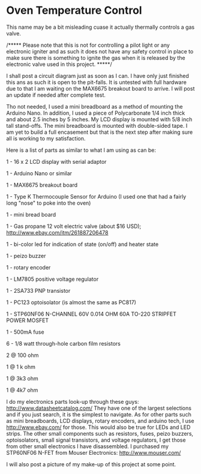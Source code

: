 # Oven Temperature Control
This name may be a bit misleading cuase it actually thermally controls a gas valve.

/*****
Please note that this is not for controlling a pilot light or any electronic igniter and as such it does not have any safety control in place to make sure there is something to ignite the gas when it is released by the electronic valve used in this project.
*****/

I shall post a circuit diagram just as soon as I can.
I have only just finished this ans as such it is open to the pit-falls. It is untested with full hardware due to that I am waiting on the MAX6675 breakout board to arrive.
I will post an update if needed after complete test.

Tho not needed, I used a mini breadboard as a method of mounting the Arduino Nano.
In addition, I used a piece of Polycarbonate 1/4 inch thick and about 2.5 inches by 5 inches.
My LCD display is mounted with 5/8 inch tall stand-offs.  The mini breadboard is mounted with double-sided tape.
I am yet to build a full encasement but that is the next step after making sure all is working to my satisfaction.

Here is a list of parts as similar to what I am using as can be:

1 - 16 x 2 LCD display with serial adaptor

1 - Arduino Nano or similar

1 - MAX6675 breakout board

1 - Type K Thermocouple Sensor for Arduino (I used one that had a fairly long "nose" to poke into the oven)

1 - mini bread board

1 - Gas propane 12 volt electric valve (about $16 USD); http://www.ebay.com/itm/261887206478

1 - bi-color led for indication of state (on/off) and heater state

1 - peizo buzzer

1 - rotary encoder

1 - LM7805 positive voltage regulator

1 - 2SA733 PNP transistor

1 - PC123 optoisolator (is almost the same as PC817)

1 - STP60NF06 N-CHANNEL 60V 0.014 OHM 60A TO-220 STRIPFET POWER MOSFET

1 - 500mA fuse

6 - 1/8 watt through-hole carbon film resistors

  2 @ 100 ohm

  1 @ 1 k ohm

  1 @ 3k3 ohm

  1 @ 4k7 ohm


I do my electronics parts look-up through these guys: http://www.datasheetcatalog.com/
They have one of the largest selections and if you just search, it is the simplest to navigate.
As for other parts such as mini breadboards, LCD displays, rotary encoders, and arduino tech, I use http://www.ebay.com/ for those.
This would also be true for LEDs and LED strips.
The other small components such as resistors, fuses, peizo buzzers, optoisolators, small signal transistors, and voltage regulators, I get those from other small electronics I have disassembled.
I purchased my STP60NF06 N-FET from Mouser Electronics: http://www.mouser.com/

I will also post a picture of my make-up of this project at some point.
